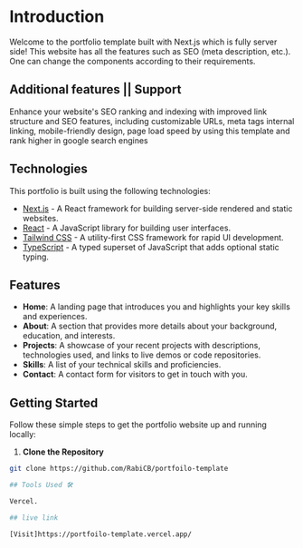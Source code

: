 # Introduction

Welcome to the portfolio template built with Next.js which is fully server side! This website has all the features such as SEO (meta description, etc.). One can change the components according to their requirements.

## Additional features || Support

Enhance your website's SEO ranking and indexing with improved link structure and SEO features, including customizable URLs, meta tags internal linking, mobile-friendly design, page load speed by using this template and rank higher in google search engines

## Technologies

This portfolio is built using the following technologies:

- [Next.js](https://nextjs.org/) - A React framework for building server-side rendered and static websites.
- [React](https://reactjs.org/) - A JavaScript library for building user interfaces.
- [Tailwind CSS](https://tailwindcss.com/) - A utility-first CSS framework for rapid UI development.
- [TypeScript](https://www.typescriptlang.org/) - A typed superset of JavaScript that adds optional static typing.

## Features

- **Home**: A landing page that introduces you and highlights your key skills and experiences.
- **About**: A section that provides more details about your background, education, and interests.
- **Projects**: A showcase of your recent projects with descriptions, technologies used, and links to live demos or code repositories.
- **Skills**: A list of your technical skills and proficiencies.
- **Contact**: A contact form for visitors to get in touch with you.

## Getting Started

Follow these simple steps to get the portfolio website up and running locally:

1. **Clone the Repository**

```bash
git clone https://github.com/RabiCB/portfoilo-template

## Tools Used 🛠️

Vercel.

## live link

[Visit]https://portfoilo-template.vercel.app/

```
